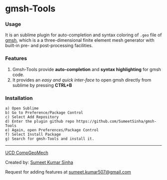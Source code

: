 gmsh-Tools
=========

### Usage

It is an sublime plugin for auto-completion and syntax coloring of ```.geo``` file of [gmsh](http://geuz.org/gmsh/), which is a a three-dimensional finite element mesh generator with built-in pre- and post-processing facilities. 

### Features

1. Gmsh-Tools provide **auto-completion** and **syntax highlighting** for gmsh code.
3. It provides an *easy and quick inter-face* to open gmsh directly from sublime by pressing **CTRL+B**

### Installation 

	a) Open Sublime 
	b) Go to Preference/Package Control
	c) Select Add Repository
	d) Enter the plugin github repo https://github.com/SumeetSinha/gmsh-Tools
	e) Again, open Preferences/Package Control
	f) Select Install Package
	g) Search for gmsh-Tools and install it.

	
---
[UCD CompGeoMech](http://sokocalo.engr.ucdavis.edu/~jeremic/)

Created by: [Sumeet Kumar Sinha](http://www.sumeetsinha.in)

Request for adding features at sumeet.kumar507@gmail.com